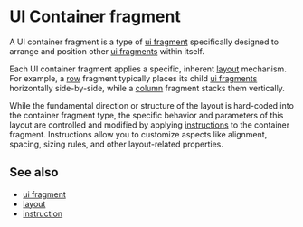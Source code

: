 # UI Container fragment

A UI container fragment is a type of [ui fragment](def://) specifically designed to
arrange and position other [ui fragments](def://) within itself.

Each UI container fragment applies a specific, inherent [layout](def://) mechanism. For example,
a [row](fragment://) fragment typically places its child [ui fragments](def://) horizontally
side-by-side, while a [column](fragment://) fragment stacks them vertically.

While the fundamental direction or structure of the layout is hard-coded into 
the container fragment type, the specific behavior and parameters
of this layout are controlled and modified by applying [instructions](def://) to the
container fragment. Instructions allow you to customize aspects like alignment,
spacing, sizing rules, and other layout-related properties.

## See also

- [ui fragment](def://)
- [layout](def://)
- [instruction](def://)